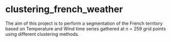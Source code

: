 # clustering_french_weather
The aim of this project is to perform a segmentation of the French territory based on
Temperature and Wind time series gathered at n = 259 grid points using different clustering
methods.
